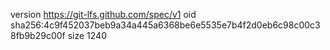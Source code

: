 version https://git-lfs.github.com/spec/v1
oid sha256:4c9f452037beb9a34a445a6368be6e5535e7b4f2d0eb6c98c00c38fb9b29c00f
size 1240
